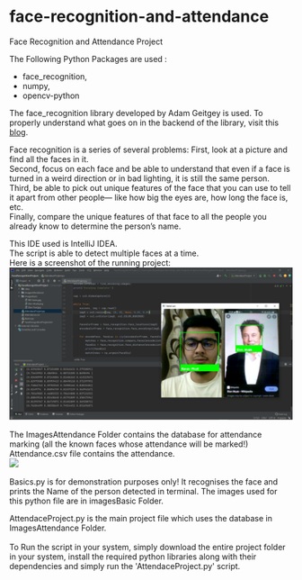 # face-recognition-and-attendance
Face Recognition and Attendance Project

The Following Python Packages are used :
- face_recognition, 
- numpy, 
- opencv-python

The face_recognition library developed by Adam Geitgey is used. To properly understand what goes on in the backend of the library, visit this
<a href="https://medium.com/@ageitgey/machine-learning-is-fun-part-4-modern-face-recognition-with-deep-learning-c3cffc121d78">blog</a>.

Face recognition is a series of several problems:
First, look at a picture and find all the faces in it. <br>
Second, focus on each face and be able to understand that even if a face is turned in a weird direction or in bad lighting, it is still the same person. <br>
Third, be able to pick out unique features of the face that you can use to tell it apart from other people— like how big the eyes are, how long the face is, etc. <br>
Finally, compare the unique features of that face to all the people you already know to determine the person’s name.

This IDE used is IntelliJ IDEA. <br>
The script is able to detect multiple faces at a time.<br>
Here is a screenshot of the running project:<br>
<img src="image_1.png"> <br>

The ImagesAttendance Folder contains the database for attendance marking (all the known faces whose attendance will be marked!)<br>
Attendance.csv file contains the attendance.<br>
<img src = "image_2.png" > <br>

Basics.py is for demonstration purposes only! It recognises the face and prints the Name of the person detected in terminal. The images used for this python file are in imagesBasic Folder. <br>

AttendaceProject.py is the main project file which uses the database in ImagesAttendance Folder. <br>
<br>
To Run the script in your system, simply download the entire project folder in your system, install the required python libraries along with their dependencies and simply run the 'AttendaceProject.py' script.
